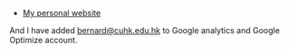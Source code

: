- [My personal website](http://dev-tanxinyu.pantheonsite.io/final/home.html)

And I have added bernard@cuhk.edu.hk to Google analytics and Google Optimize account.

